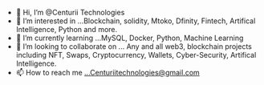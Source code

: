 - 👋 Hi, I’m @Centurii Technologies
- 👀 I’m interested in ...Blockchain, solidity, Mtoko, Dfinity, Fintech, Artifical Intelligence, Python and more. 
- 🌱 I’m currently learning ...MySQL, Docker, Python, Machine Learning
- 💞️ I’m looking to collaborate on ... Any and all web3, blockchain projects including NFT, Swaps, Cryptocurrency, Wallets, Cyber-Security, Artifical Intelligence. 
- 📫 How to reach me ...Centuriitechnologies@gmail.com

<!---
Centurii AI is a ✨ special ✨ repository because its `README.md` (this file) appears on your GitHub profile.
You can click the Preview link to take a look at your changes.
--->
